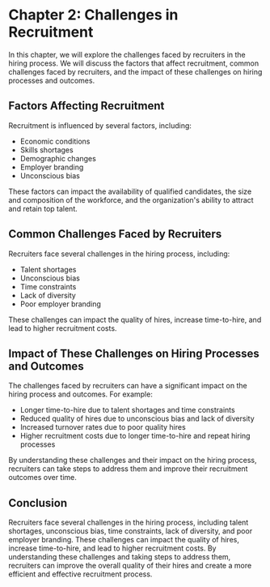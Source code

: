 Chapter 2: Challenges in Recruitment
====================================

In this chapter, we will explore the challenges faced by recruiters in the hiring process. We will discuss the factors that affect recruitment, common challenges faced by recruiters, and the impact of these challenges on hiring processes and outcomes.

Factors Affecting Recruitment
-----------------------------

Recruitment is influenced by several factors, including:

* Economic conditions
* Skills shortages
* Demographic changes
* Employer branding
* Unconscious bias

These factors can impact the availability of qualified candidates, the size and composition of the workforce, and the organization's ability to attract and retain top talent.

Common Challenges Faced by Recruiters
-------------------------------------

Recruiters face several challenges in the hiring process, including:

* Talent shortages
* Unconscious bias
* Time constraints
* Lack of diversity
* Poor employer branding

These challenges can impact the quality of hires, increase time-to-hire, and lead to higher recruitment costs.

Impact of These Challenges on Hiring Processes and Outcomes
-----------------------------------------------------------

The challenges faced by recruiters can have a significant impact on the hiring process and outcomes. For example:

* Longer time-to-hire due to talent shortages and time constraints
* Reduced quality of hires due to unconscious bias and lack of diversity
* Increased turnover rates due to poor quality hires
* Higher recruitment costs due to longer time-to-hire and repeat hiring processes

By understanding these challenges and their impact on the hiring process, recruiters can take steps to address them and improve their recruitment outcomes over time.

Conclusion
----------

Recruiters face several challenges in the hiring process, including talent shortages, unconscious bias, time constraints, lack of diversity, and poor employer branding. These challenges can impact the quality of hires, increase time-to-hire, and lead to higher recruitment costs. By understanding these challenges and taking steps to address them, recruiters can improve the overall quality of their hires and create a more efficient and effective recruitment process.
